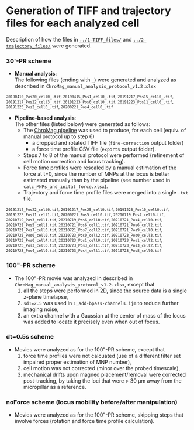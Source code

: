 # Generation of TIFF and trajectory files for each analyzed cell

Description of how the files in [`../1-TIFF_files/`](../1-TIFF_files/) and [`../2-trajectory_files/`](../2-trajectory_files/) were generated.

### 30'-PR scheme

  - **Manual analysis**:<br>The following files (ending with `_`) were generated and analyzed as described in `ChroMag_manual_analysis_protocol_v1.2.xlsx`

<sup>`20190410_Pos20_cell0_.tif`, `20190415_Pos1_cell0_.tif`, `20191217_Pos15_cell0_.tif`, `20191217_Pos22_cell3_.tif`, `20191223_Pos0_cell0_.tif`, `20191223_Pos11_cell0_.tif`, `20191223_Pos2_cell0_.tif`, `20200221_Pos4_cell0_.tif`</sup>

- **Pipeline-based analysis**:<br> The other files (listed below) were generated as follows:
  - The [ChroMag pipeline](https://github.com/CoulonLab/chromag-pipeline) was used to produce, for each cell (equiv. of manual protocol up to step 6)
    - a cropped and rotated TIFF file (`fine-correction` output folder)
    - a force time profile CSV file (`exports` output folder).
  - Steps 7 to 8 of the manual protocol were performed (refinement of cell motion correction and locus tracking).
  - Force time profiles were rescaled by a manual estimation of the force at t=0, since the number of MNPs at the locus is better estimated manually than by the pipeline (see number used in `calc_MNPs_and_inital_force.xlsx`).
  - Trajectory and force time profile files were merged into a single `.txt` file.

<sub>`20191217_Pos22_cell0.tif`, `20191217_Pos25_cell0.tif`, `20191223_Pos10_cell0.tif`, `20191223_Pos11_cell1.tif`, `20200221_Pos5_cell0.tif`, `20210719_Pos2_cell0.tif`, `20210719_Pos3_cell1.tif`, `20210719_Pos6_cell0.tif`, `20210721_Pos4_cell0.tif`, `20210721_Pos5_cell1.tif`, `20210721_Pos6_cell1.tif`, `20210721_Pos6_cell2.tif`, `20210721_Pos7_cell0.tif`, `20210721_Pos7_cell2.tif`, `20210721_Pos9_cell0.tif`, `20210723_Pos0_cell0.tif`, `20210723_Pos0_cell2.tif`, `20210723_Pos0_cell3.tif`, `20210723_Pos0_cell4.tif`, `20210723_Pos1_cell0.tif`, `20210723_Pos1_cell2.tif`, `20210723_Pos3_cell0.tif`, `20210723_Pos3_cell1.tif`, `20210723_Pos3_cell2.tif`, `20210723_Pos4_cell0.tif`, `20210723_Pos4_cell1.tif`, `20210723_Pos8_cell0.tif`</sup>

### 100"-PR scheme

- The 100"-PR movie was analyzed in described in `ChroMag_manual_analysis_protocol_v1.2.xlsx`, except that
  1. all the steps were performed in 2D, since the source data is a single z-plane timelapse,
  2. `sd1=2.5` was used in `1_add-bpass-channels.ijm` to reduce further imaging noise,
  3. an extra channel with a Gaussian at the center of mass of the locus was added to locate it precisely even when out of focus.

### dt=0.5s scheme

- Movies were analyzed as for the 100"-PR scheme, except that
  1. force time profiles were not calcuated (use of a different filter set impaired proper estimation of MNP number),
  2. cell motion was not corrected (minor over the probed timescale),
  3. mechanical drifts upon magned placement/removal were corrected post-tracking, by taking the loci that were > 30 µm away from the micropillar as a reference.

### noForce scheme (locus mobility before/after manipulation)

- Movies were analyzed as for the 100"-PR scheme, skipping steps that involve forces (rotation and force time profile calculation).

